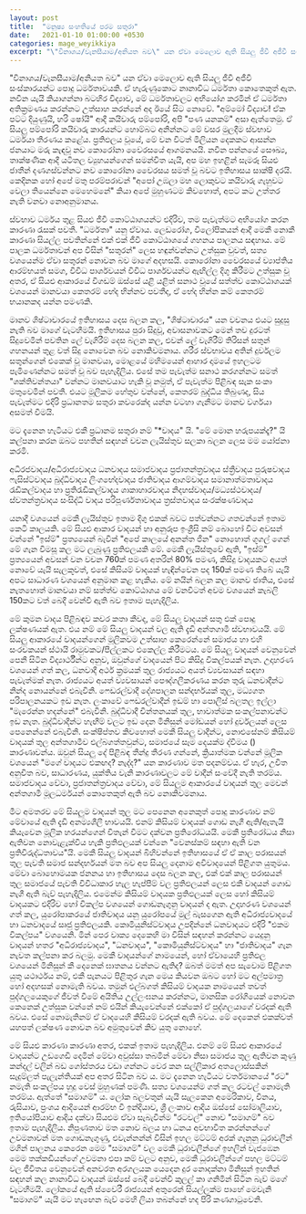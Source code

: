 ```yaml
---
layout: post
title:  "මනුෂ්‍ය සංහතියේ පරම සතුරා"
date:   2021-01-10 01:00:00 +0530
categories: mage_weyikkiya
excerpt: "\"විනාශය/වැනසීයාම/අනියත බව\" යන ඒවා මෙලොව ඇති සියලු ජීවී අජීවී සංස්කාරයන්ට පොදු ධර්මතාවයකි. ඒ හැරුණුකොට නානාවිධ ධර්මතා කොතෙකුත් ඇත. නවීන යැයි කියාගන්නා බටහිර විද්‍යාව, මේ ධර්මතාවලට අභියෝග කරමින් ඒ ධර්මතා අතික්‍රමණය කරන්නට උත්සාහ කරන්නේ අද ඊයේ සිට නොවේ. \"අම්මෝ විද්‍යාව! ඒක පට්ට දියුණුයි, හරි ෂෝයි\" ආදී කයිවාරු පම්පෝරි, අපි \"පණ යනකම්\" අසා ඇත්තෙමු. ඒ සියලු පම්පෝරි කයිවාරු කාරයන්ට හොම්බට අනින්නට..."
---
```


"විනාශය/වැනසීයාම/අනියත බව" යන ඒවා මෙලොව ඇති සියලු ජීවී අජීවී සංස්කාරයන්ට පොදු ධර්මතාවයකි. ඒ හැරුණුකොට නානාවිධ ධර්මතා කොතෙකුත් ඇත. නවීන යැයි කියාගන්නා බටහිර විද්‍යාව, මේ ධර්මතාවලට අභියෝග කරමින් ඒ ධර්මතා අතික්‍රමණය කරන්නට උත්සාහ කරන්නේ අද ඊයේ සිට නොවේ. "අම්මෝ විද්‍යාව! ඒක පට්ට දියුණුයි, හරි ෂෝයි" ආදී කයිවාරු පම්පෝරි, අපි "පණ යනකම්" අසා ඇත්තෙමු. ඒ සියලු පම්පෝරි කයිවාරු කාරයන්ට හොම්බට අනින්නට මේ වසර මුලදීම ස්වභාව ධර්මයා තීරණය කළේය. ප්‍රතිඵලය වූයේ, මේ වන විටත් මිලියන දෙකකට ආසන්න ජනයාට මරු කැඳවූ නව කොරෝනා වෛරසයේ ආගමනයයි. නවීන පන්නයේ සෞඛ්‍ය, තාක්ෂණික ආදී යටිතල ව්‍යුහයන්ගෙන් සමන්විත යැයි, අප මහ ඉහළින් සැමරූ සියළු ජාතීන් දණගස්වන්නට නව කොරෝනා වෛරසය සමත් වූ බවට ඉතිහාසය සාක්ෂි දරයි. කෙදිනක හෝ අපේ මතු පරම්පරාවන් "අපෝ උඹලා මහ ලොකුවට කයිවාරු ගැහුවට වෙලා තියෙන්නෙ මෙහෙමනේ" කියා අපේ මුහුණටම කිවහොත්, අපට කට උත්තර නැති වනවා නොඅනුමානය.

ස්වභාව ධර්මය තුළ සියළු ජීවී කොට්ඨාශයන්ට එදිරිව, තම පැවැත්මට අභියෝග කරන කාරණා රැසක් පවතී. "ධර්මතා" යනු ඒවාය. ලෙඩරෝග, විලෝපිකයන් ආදී මෙකී නොකී කාරණා සියල්ල පවතින්නේ එක් එක් ජීවී කොට්ඨාශයේ ගහනය පාලනය සඳහාය. මේ පාලක ධර්මතාවන් අප විසින් "සතුරන්" ලෙස හඳුන්වන්නට උත්සුක වුවත්, සත්‍ය වශයෙන්ම ඒවා සතුරන් නොවන බව මාගේ අදහසයි. කොරෝනා වෛරසයේ ව්‍යාප්තිය ආරම්භයත් සමග, විවිධ පාර්ශවයන් විවිධ පාර්ශවයන්ට ඇඟිල්ල දිගු කිරීමට උත්සුක වූ අතර, ඒ සියළු ආකාරයේ විගඩම් ඔස්සේ යළි යළිත් සනාථ වූයේ සත්ත්ව කොට්ඨාශයක් වශයෙන් මානවයා කෙතරම් භේද භින්නව පවතීද, ඒ භේද භින්න කම් කෙතරම් භයානකද යන්න පමණකි.

මානව ශිෂ්ටාචාරයේ ඉතිහාසය දෙස බලන කල, "ශිෂ්ටාචාරය" යන වචනය එයට සුදුසු නැති බව මාගේ වැටහීමයි. ඉතිහාසය පුරා සිදුවූ, අවාසනාවකට මෙන් තව දුරටත් සිදුවෙමින් පවතින ලේ වැගිරීම් දෙස බලන කල, එවන් ලේ වැගිරීම් තිරිසන් සතුන් ගහනයන් තුළ වත් සිදු නොවෙන බව නොකිවමනාය. ශරීර ස්වභාවය අතින් දුර්වලම සතුන්ගෙන් එකෙක් වූ මානවයා, මොළයේ මහිමයෙන් ආහාර දාමයේ ඉහලටම පැමිණෙන්නට සමත් වූ බව පැහැදිලිය. එසේ තම පැවැත්ම සනාථ කරගන්නට සමත් "ශක්තිවන්තයා" වන්නට මානවයාට හැකි වූ නමුත්, ඒ පැවැත්ම පිළිබඳ සැක සංකා මතුවෙමින් පවතී. එයට මූලිකම හේතුව වන්නේ, කෙතරම් බුද්ධිය තිබුණද, සිය පැවැත්මට එදිරි ප්‍රධානතම සතුරා කවරෙක්ද යන්න වටහා ගැනීමට මානව වර්ගයා අසමත් වීමයි.

මට දැනෙන හැටියට එකී ප්‍රධානම සතුරා නම් "*වාදය" යි. "මේ මොන හරුපයක්දෑ?" යි කල්පනා කරන ඔබට පහතින් සඳහන් වචන ලැයිස්තුව සලකා බලන ලෙස මම යෝජනා කරමි.

අධිරජවාදය/අධිරාජ්‍යවාදය
ධනවාදය
සමාජවාදය
ප්‍රජාතන්ත්‍රවාදය
ස්ත්‍රීවාදය
පුරුෂවාදය
ෆැසිස්ට්වාදය
බුද්ධිවාදය
ලිංගභේදවාදය
ජාතිවාදය
ආගම්වාදය
සමානාත්මතාවාදය
රැඩිකල්වාදය හා ප්‍රතිරැඩිකල්වාදය
ශාකාහාරවාදය
නිදහස්වාදය/මධ්‍යස්ථවාදය/ස්වතන්ත්‍රවාදය
සංසිද්ධි වාදය
පරිපූර්ණතාවාදය
ත්‍රස්තවාදය
සංරක්ෂණවාදය

යනාදී වශයෙන් මෙකී ලැයිස්තුව ඉතාම දිගු එකක් බවට පත්වන්නට ගතවන්නේ ඉතාම කෙටි කාලයකි. මේ සියළු ආකාර වාදයන් හා අනුරූප ඉංග්‍රීසි නම් බොහෝ විට අවසන් වන්නේ "ඉස්ම්" ප්‍රත්‍යයෙන් බැවින් "අපේ කාලයේ අනන්ත ජින" නොහොත් ගූගල් ගෙන් මේ ගැන විමසූ කල මට ලැබුණු ප්‍රතිඵලයකි මේ. මෙකී ලැයිස්තුවේ ඇති, "ඉස්ම්" ප්‍රත්‍යයෙන් අවසන් වන වචන 760ක් පමණ අතරින් 80% පමණ, කිසිදු වාදයකට අයත් නොවේ යැයි සැලකූවත්, එසේ කිසියම් වාදයක් හැඳින්වෙන පද 150ක් පමණ තිබේ යැයි අපට සාධාරණ වශයෙන් අනුමාන කළ හැකිය. මේ නයින් බලන කල මානව ජාතිය, එසේ නැතහොත් මානවයා නම් සත්ත්ව කොට්ඨාශය මේ වනවිටත් අවම වශයෙන් කැබලි 150කට වත් බෙදී වෙන්වී ඇති බව ඉතාම පැහැදිලිය.

මේ කුමන වාදය පිළිබඳව කවර කතා කීවද, මේ සියලු වාදයන් සතු එක් පොදු ලක්ෂණයක් ඇත. එය නම් මේ සියලු වාදයන් වල ඇති දැඩි අන්තගාමී ස්වභාවයයි. මේ සියලු ආකාරයේ වාදයන්ගෙන් මූලිකවම උත්සාහ කෙරෙන්නේ සමාජය හා එහි සංරචකයන් ස්ථායි රාමුවකට/පීල්ලකට එකෙල්ල කිරීමටය. මේ සියලු වාදයන් වෙනුවෙන් පෙනී සිටින විද්‍යාර්ථීන්ට අනුව, ඔවුන්ගේ වාදයෙන් පිට කිසිදු විකල්පයක් නැත. උදාහරණ වශයෙන් ගත් කල, ධනවාදී අර්ථ ක්‍රමයක් තුල රාජ්‍යයට අයත් ව්‍යවසායන් සඳහා පැවැත්මක් නැත. රාජ්‍යයට අයත් ව්‍යවසායන් පෞද්ගලීකරණය කරන තුරු ධනවාදීන්ට නින්ද නොයන්නේ එබැවිනි. ෆෙඩරල්වාදී දේශපාලන සන්දර්භයක් තුල, මධ්‍යගත පරිපාලනයකට ඉඩ නැත. ලංකාවේ ෆෙඩරල්වාදීන් ඉඩම් හා පොලිස් බලතල ඉල්ලා "මැරෙන්න හදන්නේ" එබැවිනි. බුද්ධිවාදී චින්තනයක් තුල, භාවාත්මක සංකල්පනාවන්ට ඉඩ නැත. බුද්ධිවාදීන්ට හැඟීම් වලට ඉඩ දෙන මිනිසුන් මෝඩයන් හෝ දුර්වලයන් ලෙස පෙනෙන්නේ එබැවිනි. සංක්ෂිප්තව කිවහොත් මෙකී සියලු වාදීන්ට, නොඑසේනම් කිසියම් වාදයක් තුල අන්තගාමීව එල්බගත්තවුන්ට, සමාජයේ සෑම දෙයක්ම ද්වීමය () කාරණාවන්ය. ඔවුන් සියලු දේ පිළිබඳ තීන්දු තීරණ ගන්නේ, ක්‍රියාත්මක වන්නේ මූලික වශයෙන් "මගේ වාදයට එකඟද? නැද්ද?" යන කාරණාව මත පදනම්වය. ඒ හැර, උචිත අනුචිත බව, සාධාරණය, යුක්තිය වැනි කාරණාවලට මේ වාදීන් සංවේදී නැති තරම්ය. සමාජවාදය වේවා, ප්‍රජාතන්ත්‍රවාදය වේවා, මේ සියලුම ආකාරයේ වාදයන් තුල මෙවන් අන්තගාමී මූලධර්මයන් කොතෙකුත් ඇති බව නොකිවමනාය.

මීට අමතරව මේ සියලුම වාදයන් තුල මට පෙනෙන අනෙකුත් පොදු කාරණාව නම් මේවායේ ඇති දැඩි අනම්‍යශීලී භාවයයි. එනම් කිසියම් වාදයක් ගොඩ නැගී ඇති/ඇතැයි කියැවෙන මූලික හරයන්ගෙන් විතැන් වීමට දක්වන ප්‍රතිරෝධයයි. මෙකී ප්‍රතිරෝධය නිසා ඇතිවන නොවැළැක්විය හැකි ප්‍රතිඵලයක් වන්නෙ "වෙනස්කම් සඳහා ඇති වන ප්‍රතිවිරුද්ධතාවය"යි. මෙකී සියලු වාදයන් බිහිවන්නේ ඉතිහාසයේ ඒ ඒ කාල පරාසයන් තුල පැවති සමාජ සන්දර්භයන් මත බව අප සියලු දෙනාම අවිවාදයෙන් පිළිගත යුතුමය. මේවා බොහොමයක ජනනය හා ඉතිහාසය දෙස බලන කල, එක් එක් කාල පරාසයන් තුල සමාජයේ පැවති විවිධාකාර හැල හැප්පීම් වල ප්‍රතිඵලයන් ලෙස එකී වාදයන් ගොඩ නැගී ඇති බැව් පැහැදිලිය. එමෙන්ම කිසියම් වාදයක ප්‍රතිඵලයක් ලෙස හෝ කිසියම් වාදයකට එදිරිව හෝ විකල්ප වශයෙන් ගොඩනැගුනු වාදයන් ද ඇත. උදාහරණ වශයෙන් ගත් කල, යුරෝපාකරයේ ජාතිවාදය යනු යුරෝපයේ මුල් බැසගෙන ඇති අධිරාජ්‍යවාදයේ හා ධනවාදයේ සෘජු ප්‍රතිඵලයකි. කොමියුනිස්ට්වාදය උපදින්නේ ධනවාදයට එදිරි "එකම විකල්පය" වශයෙනි. මින් පෙර වාක්‍ය දෙකෙහි මා විසින් සඳහන් කරන්නට යෙදුනු වාදයන් හතර "අධිරාජ්‍යවාදය", "ධනවාදය", "කොමියුනිස්ට්වාදය" හා "ජාතිවාදය" ගැන නැවත කල්පනා කර බලමු. මෙකී වාදයන්ගේ නාමයෙන්, හෝ ඒවායෙහි ප්‍රතිඵල වශයෙන් මිනිසුන් කී දෙනෙක් ඝාතනය වන්නට ඇතිද? ඔබත් මමත් අප සැවොම පිළිගත යුතු යථාර්ථය නම්, එකී පැනයට පිළිතුර ගැන මෙය කියවන ඔබට හෝ මට අල්පමාත්‍ර හෝ අදහසක් නොමැති බවය. තමුන් එල්බගත් කිසියම් වාදයක නාමයෙන් තවත් පුද්ගලයෙකුගේ ජීවත් වීමේ අයිතිය උල්ලංඝනය කරන්නට, මානසික රෝගියෙක් නොවන කෙනෙක් උත්සුක වන්නේ නම් එයින් කියැවෙන්නේ එක්කෝ ඒ පුද්ගලයාගේ වරදක් ඇති බවය. එසේ නොමැතිනම් ඒ වාදයෙහි කිසියම් වරදක් ඇති බවය. මේ දෙකෙන් එකක්වත් යහපත් ලක්ෂණ නොවන බව අමුතුවෙන් කිව යුතු නොහේ.

මේ සියළු කාරණා කාරණා අතර, එකක් ඉතාම පැහැදිලිය. එනම් මේ සියළු ආකාරයේ වාදයන්ට උඩගෙඩි දෙමින් මේවා අවුස්සා තබමින් මේවා නිසා සමාජය තුල ඇතිවන කුණු කන්දල් වලින් බඩ ගෝස්තරය වඩා ගන්නට වෙර කන සල්ලිකාර අතලොස්සකින් සැදුම්ලත් පැලැන්තියක් අප අතර සිටින බව ය. මට දැනෙන හැටියට වර්තමානයේ "රට" නමැති සංකල්පය හුදු වෙස් මුහුණක් පමණි. සත්‍ය වශයෙන්ම ගත් කල රටවල් නොමැති තරම්ය. ඇත්තේ "සමාගම්" ය. ලෝක බලවතුන් යැයි සැලකෙන අමෙරිකාව, චීනය, රුසියාව, ප්‍රංශය ආදියෙන් ආරම්භ වී ඉන්දියාව, ශ්‍රී ලංකාව ආදිය ඔස්සේ සෝමාලියාව, ඉතියෝපියාව ආදිය දක්වා සියළුම ඒවා සැබැවින්ම "රටවල්" නොව "සමාගම්" බව ඉතාම පැහැදිලිය. නිපුණතාව මත නොව බලය හා ධනය අවභාවිත කරන්නන්ගේ උවමනාවන් මත ගොඩනැගුණු, එවැන්නන්න් විසින් ඉහල මට්ටම් අරක් ගැනුනු ධූරාවලීන් මගින් පාලනය කෙරෙන මෙම "සමාගම්" වල මෙකී ධූරාවලීන්ගේ ඉහලින් වැජඹෙන මෙම තක්කඩියන්ගේ උවමනා එපා කම් වලට අනුව, මෙකී ධූරාවලීන්ගේ පහල මට්ටම් වල ජීවිතය වෙනුවෙන් අනවරත අරගලයක යෙදෙන දුර නොදක්නා මිනිසුන් ඉහතින් සඳහන් කල නානාවිධ වාදයන් ඔස්සේ බෙදී වෙන්වී කුලල් කා ගනිමින් සිටින බැව් මගේ වැටහීමයි. ලෝකයේ ඇති ස්වෛරී රාජ්‍යයන් අතුරෙන් සියල්ලක්ම පාහේ මෙවැනි "සමාගම්" යැයි මට හැඟෙන බැව් මෙහි ලියා තබන්නේ හද පිරි කණගාටුවෙනි.
